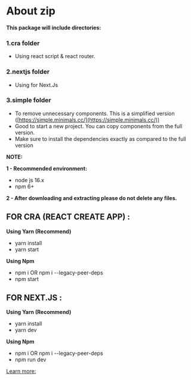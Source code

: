 # About zip

**This package will include directories:**

### 1.cra folder

- Using react script & react router.

### 2.nextjs folder

- Using for Next.Js

### 3.simple folder

- To remove unnecessary components. This is a simplified version ([https://simple.minimals.cc/](https://simple.minimals.cc/))
- Good to start a new project. You can copy components from the full version.
- Make sure to install the dependencies exactly as compared to the full version

**NOTE:**

**1 - Recommended environment:**

- node js 16.x
- npm 6+

**2 - After downloading and extracting please do not delete any files.**

## FOR CRA (REACT CREATE APP) :

**Using Yarn (Recommend)**

- yarn install
- yarn start

**Using Npm**

- npm i OR npm i --legacy-peer-deps
- npm start

## FOR NEXT.JS :

**Using Yarn (Recommend)**

- yarn install
- yarn dev

**Using Npm**

- npm i OR npm i --legacy-peer-deps
- npm run dev

[Learn more:](https://docs.minimals.cc/quick-start)
